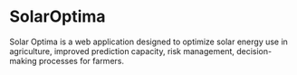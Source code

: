 # SolarOptima
Solar Optima is a web application designed to optimize solar energy use in agriculture, improved prediction capacity, risk management, decision-making processes for farmers.
